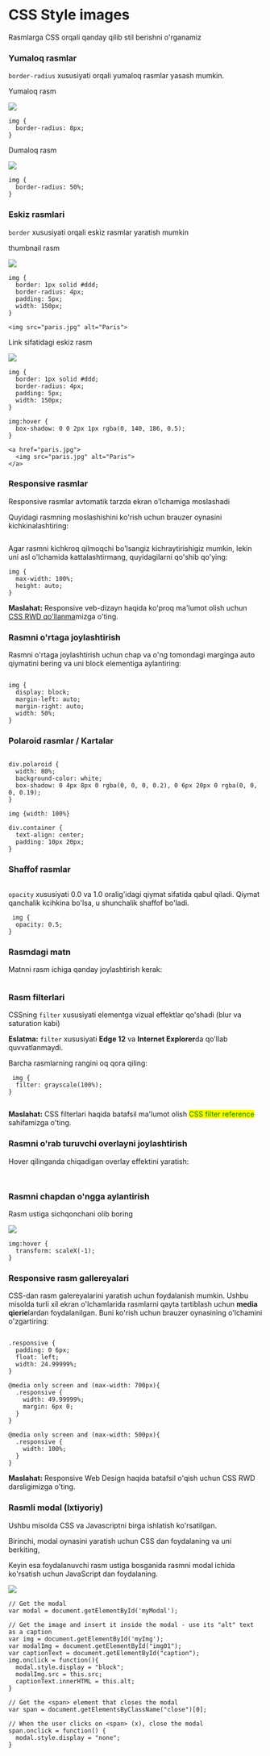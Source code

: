 # CSS Style images

Rasmlarga CSS orqali qanday qilib stil berishni o'rganamiz

### Yumaloq rasmlar <a href="#yumaloq-rasmlar" id="yumaloq-rasmlar"></a>

`border-radius` xususiyati orqali yumaloq rasmlar yasash mumkin.

Yumaloq rasm

![](<../../.gitbook/assets/paris (1).jpg>)

```
img {
  border-radius: 8px;
}
```

Dumaloq rasm

![](<../../.gitbook/assets/image (252).png>)

```
img {
  border-radius: 50%;
}
```

### Eskiz rasmlari <a href="#eskiz-rasmlari" id="eskiz-rasmlari"></a>

`border` xususiyati orqali eskiz rasmlar yaratish mumkin

thumbnail rasm

![](<../../.gitbook/assets/image (609).png>)&#x20;

```
img {
  border: 1px solid #ddd;
  border-radius: 4px;
  padding: 5px;
  width: 150px;
}

<img src="paris.jpg" alt="Paris">
```

Link sifatidagi eskiz rasm

![](<../../.gitbook/assets/image (650).png>)

```
img {
  border: 1px solid #ddd;
  border-radius: 4px;
  padding: 5px;
  width: 150px;
}

img:hover {
  box-shadow: 0 0 2px 1px rgba(0, 140, 186, 0.5);
}

<a href="paris.jpg">
  <img src="paris.jpg" alt="Paris">
</a>
```

### Responsive rasmlar <a href="#responsive-rasmlar" id="responsive-rasmlar"></a>

Responsive rasmlar avtomatik tarzda ekran o'lchamiga moslashadi

Quyidagi rasmning moslashishini ko'rish uchun brauzer oynasini kichkinalashtiring:

<figure><img src="../../.gitbook/assets/img_5terre_wide.jpg" alt=""><figcaption></figcaption></figure>

Agar rasmni kichkroq qilmoqchi bo'lsangiz kichraytirishigiz mumkin, lekin uni asl o'lchamida kattalashtirmang, quyidagilarni qo'shib qo'ying:

```
img {
  max-width: 100%;
  height: auto;
}
```

**Maslahat:** Responsive veb-dizayn haqida ko'proq ma'lumot olish uchun [CSS RWD qo'llanma](broken-reference)mizga o'ting.

### Rasmni o'rtaga joylashtirish <a href="#rasmni-ortaga-joylashtirish" id="rasmni-ortaga-joylashtirish"></a>

Rasmni o'rtaga joylashtirish uchun chap va o'ng tomondagi marginga auto qiymatini bering va uni block elementiga aylantiring:

<figure><img src="../../.gitbook/assets/paris.jpg" alt=""><figcaption></figcaption></figure>

```
img {
  display: block;
  margin-left: auto;
  margin-right: auto;
  width: 50%;
}
```

### Polaroid rasmlar / Kartalar <a href="#polaroid-rasmlar-kartalar" id="polaroid-rasmlar-kartalar"></a>

<figure><img src="../../.gitbook/assets/image (644).png" alt=""><figcaption></figcaption></figure>

```
div.polaroid {
  width: 80%;
  background-color: white;
  box-shadow: 0 4px 8px 0 rgba(0, 0, 0, 0.2), 0 6px 20px 0 rgba(0, 0, 0, 0.19);
}

img {width: 100%}

div.container {
  text-align: center;
  padding: 10px 20px;
}
```

### Shaffof rasmlar <a href="#shaffof-rasmlar" id="shaffof-rasmlar"></a>

<figure><img src="../../.gitbook/assets/image (228).png" alt=""><figcaption></figcaption></figure>

`opacity` xususiyati 0.0 va 1.0 oralig'idagi qiymat sifatida qabul qiladi. Qiymat qanchalik kcihkina bo'lsa, u shunchalik shaffof bo'ladi.

```
 img {
  opacity: 0.5;
}
```

### Rasmdagi matn <a href="#rasmdagi-matn" id="rasmdagi-matn"></a>

Matnni rasm ichiga qanday joylashtirish kerak:

<figure><img src="../../.gitbook/assets/image (233).png" alt=""><figcaption></figcaption></figure>

### Rasm filterlari <a href="#rasm-filterlari" id="rasm-filterlari"></a>

CSSning `filter` xususiyati elementga vizual effektlar qo'shadi (blur va saturation kabi)

**Eslatma:** `filter` xususiyati **Edge 12** va **Internet Explorer**da qo'llab quvvatlanmaydi.

Barcha rasmlarning rangini oq qora qiling:

```
 img {
  filter: grayscale(100%);
}
```

<figure><img src="../../.gitbook/assets/image (255).png" alt=""><figcaption></figcaption></figure>

**Maslahat:** CSS filterlari haqida batafsil ma'lumot olish <mark style="color:green;">CSS filter reference</mark> sahifamizga o'ting.

### Rasmni o'rab turuvchi overlayni joylashtirish <a href="#rasmni-orab-turuvchi-overlayni-joylashtirish" id="rasmni-orab-turuvchi-overlayni-joylashtirish"></a>

Hover qilinganda chiqadigan overlay effektini yaratish:

<figure><img src="../../.gitbook/assets/image (570).png" alt=""><figcaption></figcaption></figure>

<figure><img src="../../.gitbook/assets/image (269).png" alt=""><figcaption></figcaption></figure>

### Rasmni chapdan o'ngga aylantirish <a href="#rasmni-chapdan-ongga-aylantirish" id="rasmni-chapdan-ongga-aylantirish"></a>

Rasm ustiga sichqonchani olib boring

![](<../../.gitbook/assets/image (595).png>)

```
img:hover {
  transform: scaleX(-1);
}
```

### Responsive rasm gallereyalari <a href="#responsive-rasm-gallereyalari" id="responsive-rasm-gallereyalari"></a>

CSS-dan rasm galereyalarini yaratish uchun foydalanish mumkin. Ushbu misolda turli xil ekran o'lchamlarida rasmlarni qayta tartiblash uchun **media qierie**lardan foydalanilgan. Buni ko'rish uchun brauzer oynasining o'lchamini o'zgartiring:

<figure><img src="../../.gitbook/assets/image (264).png" alt=""><figcaption></figcaption></figure>

```
.responsive {
  padding: 0 6px;
  float: left;
  width: 24.99999%;
}

@media only screen and (max-width: 700px){
  .responsive {
    width: 49.99999%;
    margin: 6px 0;
  }
}

@media only screen and (max-width: 500px){
  .responsive {
    width: 100%;
  }
}
```

**Maslahat:** Responsive Web Design haqida batafsil o'qish uchun CSS RWD darsligimizga o'ting.

### Rasmli modal (Ixtiyoriy) <a href="#rasmli-modal-ixtiyoriy" id="rasmli-modal-ixtiyoriy"></a>

Ushbu misolda CSS va Javascriptni birga ishlatish ko'rsatilgan.

Birinchi, modal oynasini yaratish uchun CSS dan foydalaning va uni berkiting,

Keyin esa foydalanuvchi rasm ustiga bosganida rasmni modal ichida ko'rsatish uchun JavaScript dan foydalaning.

![](<../../.gitbook/assets/image (347).png>)

```
// Get the modal
var modal = document.getElementById('myModal');

// Get the image and insert it inside the modal - use its "alt" text as a caption
var img = document.getElementById('myImg');
var modalImg = document.getElementById("img01");
var captionText = document.getElementById("caption");
img.onclick = function(){
  modal.style.display = "block";
  modalImg.src = this.src;
  captionText.innerHTML = this.alt;
}

// Get the <span> element that closes the modal
var span = document.getElementsByClassName("close")[0];

// When the user clicks on <span> (x), close the modal
span.onclick = function() {
  modal.style.display = "none";
} 
```
